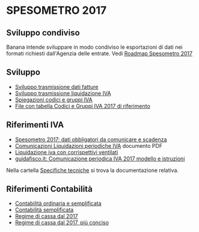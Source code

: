# SPESOMETRO 2017 
## Sviluppo condiviso

Banana intende sviluppare in modo condiviso le esportazioni di dati nei formati richiesti dall'Agenzia delle entrate.
Vedi [Roadmap Spesometro 2017](https://www.banana.ch/it/node/9944)

## Sviluppo
* [Sviluppo trasmissione dati fatture](https://github.com/BananaAccounting/Italia/blob/master/Iva/2017/fatture.md)
* [Sviluppo trasmissione liquidazione IVA](https://github.com/BananaAccounting/Italia/blob/master/Iva/2017/liquidazione.md)
* [Spiegazioni codici e gruppi IVA](https://github.com/BananaAccounting/Italia/blob/master/Iva/2017/codiciIVA.md)
* [File con tabella Codici e Gruppi IVA 2017 di riferimento](https://github.com/BananaAccounting/Italia/raw/master/Iva/2017/TestCases/InventatoIVA2017.ac2)


## Riferimenti IVA
* [Spesometro 2017: dati obbligatori da comunicare e scadenza](http://www.informazionefiscale.it/Spesometro-2017-dati-da-comunicare-e-scadenza)
* [Comunicazioni Liquidazioni periodiche IVA](http://www.informazionefiscale.it/IMG/pdf/comunicazione_liquidazioni_iva_trimestrali_modello.pdf) documento PDF
* [Liquidazione iva con corrispettivi ventilati](http://www.visualhelp.it/la-liquidazione-iva-con-corrispettivi-ventilati.html)   
* [guidafisco.it: Comunicazione periodica IVA 2017 modello e istruzioni](
http://www.guidafisco.it/modello-comunicazione-periodica-iva-istruzioni-agenzia-entrate-1885)

Nella cartella [Specifiche tecniche](https://github.com/BananaAccounting/Italia/tree/master/Iva/2017/Specifiche) si trova la documentazione relativa.

## Riferimenti Contabilità

* [Contabilità ordinaria e semplificata](http://www.marchegianionline.net/appro/appro_961.htm)
* [Contabilità  semplificata](http://www.marchegianionline.net/appro/appro_1444.htm)
* [Regime di cassa dal 2017](http://www.fiscooggi.it/normativa-e-prassi/articolo/regime-cassa-imprese-minori-arrivano-chiarimenti-dell-agenzia)
* [Regime di cassa dal 2017, più conciso](http://www.altalex.com/documents/leggi/2017/04/13/nuovo-regime-di-determinazione-del-reddito-per-le-imprese-minori-disciplina-irpef-ed-irap)
